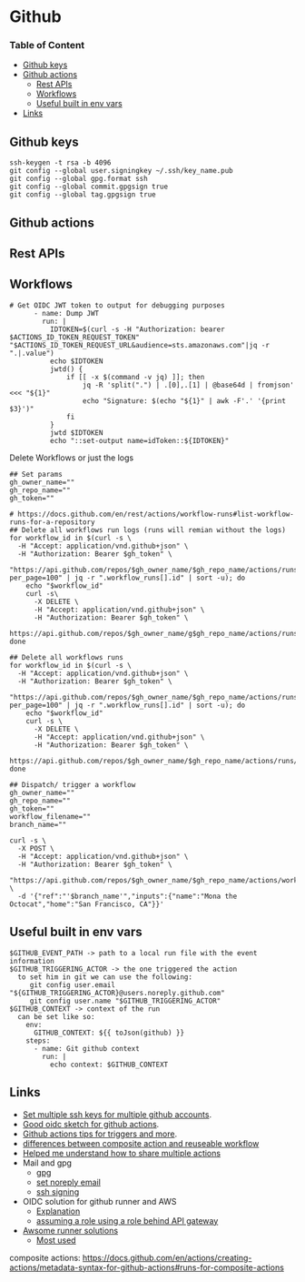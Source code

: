 # Github

### Table of Content
* [Github keys](#github-keys)
* [Github actions](#github-actions)
  * [Rest APIs](#rest-apis)
  * [Workflows](#workflows)
  * [Useful built in env vars](#useful-built-in-env-vars)
* [Links](#links)

## Github keys
```
ssh-keygen -t rsa -b 4096
git config --global user.signingkey ~/.ssh/key_name.pub
git config --global gpg.format ssh
git config --global commit.gpgsign true
git config --global tag.gpgsign true
```

## Github actions
## Rest APIs

## Workflows

```
# Get OIDC JWT token to output for debugging purposes
      - name: Dump JWT
        run: |
          IDTOKEN=$(curl -s -H "Authorization: bearer $ACTIONS_ID_TOKEN_REQUEST_TOKEN" "$ACTIONS_ID_TOKEN_REQUEST_URL&audience=sts.amazonaws.com"|jq -r ".|.value")
          echo $IDTOKEN
          jwtd() {
              if [[ -x $(command -v jq) ]]; then
                  jq -R 'split(".") | .[0],.[1] | @base64d | fromjson' <<< "${1}"
                  echo "Signature: $(echo "${1}" | awk -F'.' '{print $3}')"
              fi
          }
          jwtd $IDTOKEN
          echo "::set-output name=idToken::${IDTOKEN}"
```

Delete Workflows or just the logs
```
## Set params
gh_owner_name=""
gh_repo_name=""
gh_token=""

# https://docs.github.com/en/rest/actions/workflow-runs#list-workflow-runs-for-a-repository
## Delete all workflows run logs (runs will remian without the logs)
for workflow_id in $(curl -s \
  -H "Accept: application/vnd.github+json" \
  -H "Authorization: Bearer $gh_token" \
  "https://api.github.com/repos/$gh_owner_name/$gh_repo_name/actions/runs?per_page=100" | jq -r ".workflow_runs[].id" | sort -u); do
    echo "$workflow_id"
    curl -s\
      -X DELETE \
      -H "Accept: application/vnd.github+json" \
      -H "Authorization: Bearer $gh_token" \
      https://api.github.com/repos/$gh_owner_name/g$gh_repo_name/actions/runs/$workflow_id/logs
done

## Delete all workflows runs
for workflow_id in $(curl -s \
  -H "Accept: application/vnd.github+json" \
  -H "Authorization: Bearer $gh_token" \
  "https://api.github.com/repos/$gh_owner_name/$gh_repo_name/actions/runs?per_page=100" | jq -r ".workflow_runs[].id" | sort -u); do
    echo "$workflow_id"
    curl -s \
      -X DELETE \
      -H "Accept: application/vnd.github+json" \
      -H "Authorization: Bearer $gh_token" \
      https://api.github.com/repos/$gh_owner_name/$gh_repo_name/actions/runs/$workflow_id
done
```

```
## Dispatch/ trigger a workflow
gh_owner_name=""
gh_repo_name=""
gh_token=""
workflow_filename=""
branch_name=""

curl -s \
  -X POST \
  -H "Accept: application/vnd.github+json" \
  -H "Authorization: Bearer $gh_token" \
  "https://api.github.com/repos/$gh_owner_name/$gh_repo_name/actions/workflows/$workflow_filename/dispatches" \
  -d '{"ref":"'$branch_name'","inputs":{"name":"Mona the Octocat","home":"San Francisco, CA"}}'
```

## Useful built in env vars
```
$GITHUB_EVENT_PATH -> path to a local run file with the event information
$GITHUB_TRIGGERING_ACTOR -> the one triggered the action
  to set him in git we can use the following:
     git config user.email "${GITHUB_TRIGGERING_ACTOR}@users.noreply.github.com"
     git config user.name "$GITHUB_TRIGGERING_ACTOR"
$GITHUB_CONTEXT -> context of the run
  can be set like so:
    env: 
      GITHUB_CONTEXT: ${{ toJson(github) }}
    steps:
      - name: Git github context
        run: |
          echo context: $GITHUB_CONTEXT
```

## Links

* [Set multiple ssh keys for multiple github accounts](https://gist.github.com/jexchan/2351996).
* [Good oidc sketch for github actions](https://blog.codecentric.de/secretless-connections-from-github-actions-to-aws-using-oidc).
* [Github actions tips for triggers and more](https://yonatankra.com/7-github-actions-tricks-i-wish-i-knew-before-i-started/).
* [differences between composite action and reuseable workflow](https://dev.to/n3wt0n/composite-actions-vs-reusable-workflows-what-is-the-difference-github-actions-11kd#:%7E:text=With%20Reusable%20workflows%20you%20have,if%20it%20contains%20multiple%20steps.)
* [Helped me understand how to share multiple actions](https://dev.to/robmulpeter/getting-started-with-github-action-workflows-3ehn)
* Mail and gpg
  * [gpg](https://docs.github.com/en/authentication/managing-commit-signature-verification/generating-a-new-gpg-key?platform=mac)
  * [set noreply email](https://docs.github.com/en/account-and-profile/setting-up-and-managing-your-personal-account-on-github/managing-email-preferences/setting-your-commit-email-address)
  * [ssh signing](https://dev.to/li/correctly-telling-git-about-your-ssh-key-for-signing-commits-4c2c)
* OIDC solution for github runner and AWS
  * [Explanation](https://www.jerrychang.ca/writing/security-harden-github-actions-deployments-to-aws-with-oidc)
  * [assuming a role using a role behind API gateway](https://github.com/glassechidna/ghaoidc)
* [Awsome runner solutions](https://github.com/jonico/awesome-runners)
  * [Most used](https://github.com/actions-runner-controller/actions-runner-controller)

composite actions:
https://docs.github.com/en/actions/creating-actions/metadata-syntax-for-github-actions#runs-for-composite-actions
